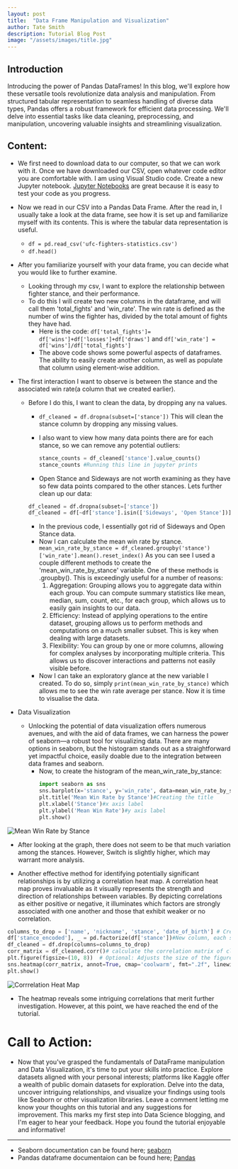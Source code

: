```yaml
---
layout: post
title:  "Data Frame Manipulation and Visualization"
author: Tate Smith
description: Tutorial Blog Post   
image: "/assets/images/title.jpg"
---
```

## Introduction
Introducing the power of Pandas DataFrames! In this blog, we'll explore how these versatile tools revolutionize data analysis and manipulation. From structured tabular representation to seamless handling of diverse data types, Pandas offers a robust framework for efficient data processing. We'll delve into essential tasks like data cleaning, preprocessing, and manipulation, uncovering valuable insights and streamlining visualization.
## Content: 

* We first need to download data to our computer, so that we can work with it. Once we have downloaded our CSV, open whatever code editor you are comfortable with. I am using Visual Studio code. Create a new Jupyter notebook. [Jupyter Notebooks](https://code.visualstudio.com/docs/datascience/jupyter-notebooks) are great because it is easy to test your code as you progress.

* Now we read in our CSV into a Pandas Data Frame. After the read in, I usually take a look at the data frame, see how it is set up and familiarize myself with its contents. This is where the tabular data representation is useful.
  - `df = pd.read_csv('ufc-fighters-statistics.csv')`
  - `df.head()`


* After you familiarize yourself with your data frame, you can decide what you would like to further examine. 
  - Looking through my csv, I want to explore the relationship between fighter stance, and their performance. 
  - To do this I will create two new columns in the dataframe, and will call them 'total_fights' and 'win_rate'. The win rate is defined as the number of wins the fighter has, divided by the total amount of fights they have had. 
    - Here is the code: `df['total_fights']= df['wins']+df['losses']+df['draws']` and `df['win_rate'] = df['wins']/df['total_fights']`
    - The above code shows some powerful aspects of dataframes. The ability to easily create another column, as well as populate that column using element-wise addition. 


* The first interaction I want to observe is between the stance and the associated win rate(a column that we created earlier).
  - Before I do this, I want to clean the data, by dropping any na values. 
    - `df_cleaned = df.dropna(subset=['stance'])` This will clean the stance column by dropping any missing values. 
    - I also want to view how many data points there are for each stance, so we can remove any potential outliers:
        ```python
        stance_counts = df_cleaned['stance'].value_counts()
        stance_counts #Running this line in jupyter prints 
        ``` 

    - Open Stance and Sideways are not worth examining as they have so few data points compared to the other stances. Lets further clean up our data:
    ```python
    df_cleaned = df.dropna(subset=['stance'])
    df_cleaned = df[~df['stance'].isin(['Sideways', 'Open Stance'])]
    ```
    - In the previous code, I essentially got rid of Sideways and Open Stance data. 
    - Now I can calculate the mean win rate by stance. `mean_win_rate_by_stance = df_cleaned.groupby('stance')['win_rate'].mean().reset_index()` As you can see I used a couple different methods to create the 'mean_win_rate_by_stance' variable. One of these methods is .groupby(). This is exceedingly useful for a number of reasons: 
      1.  Aggregation: Grouping allows you to aggregate data within each group. You can compute summary statistics like mean, median, sum, count, etc., for each group, which allows us to easily gain insights to our data.
      2. Efficiency: Instead of applying operations to the entire dataset, grouping allows us to perform methods and computations on a much smaller subset. This is key when dealing with large datasets. 
      3. Flexibility: You can group by one or more columns, allowing for complex analyses by incorporating multiple criteria. This allows us to discover interactions and patterns not easily visible before. 
    - Now I can take an exploratory glance at the new variable I created. To do so, simply `print(mean_win_rate_by_stance)` which allows me to see the win rate average per stance. Now it is time to visualise the data. 


* Data Visualization
  - Unlocking the potential of data visualization offers numerous avenues, and with the aid of data frames, we can harness the power of seaborn—a robust tool for visualizing data. There are many options in seaborn, but the histogram stands out as a straightforward yet impactful choice, easily doable due to the integration between data frames and seaborn.
    - Now, to create the histogram of the mean_win_rate_by_stance: 
      ```python 
      import seaborn as sns
      sns.barplot(x='stance', y='win_rate', data=mean_win_rate_by_stance)#I set my x axis to stance and y axis to mean_win_rate_by_stance
      plt.title('Mean Win Rate by Stance')#Creating the title
      plt.xlabel('Stance')#x axis label
      plt.ylabel('Mean Win Rate')#y axis label
      plt.show()
      ```
![Mean Win Rate by Stance]({{site.url}}/{{site.baseurl}}/assets/images/hist_2.png)
  
  - After looking at the graph, there does not seem to be that much variation among the stances. However, Switch is slightly higher, which may warrant more analysis. 


* Another effective method for identifying potentially significant relationships is by utilizing a correlation heat map. A correlation heat map proves invaluable as it visually represents the strength and direction of relationships between variables. By depicting correlations as either positive or negative, it illuminates which factors are strongly associated with one another and those that exhibit weaker or no correlation.
```python
columns_to_drop = ['name', 'nickname', 'stance', 'date_of_birth'] # Creates a variable of what columns I want to drop, name and nickname are unimportant, date_of_birth is difficult to analyze because we don't have the dates of each fight. 
df['stance_encoded'], _ = pd.factorize(df['stance'])#New column, each stance element is now a unique int, neccessary for a heat map. 
df_cleaned = df.drop(columns=columns_to_drop)
corr_matrix = df_cleaned.corr()# calculate the correlation matrix of cleaned_data. Represents pairwise correlations between all numerical columns in the data frame. 
plt.figure(figsize=(10, 8))  # Optional: Adjusts the size of the figure
sns.heatmap(corr_matrix, annot=True, cmap='coolwarm', fmt=".2f", linewidths=.5)# formating 
plt.show()
```

![Corrrelation Heat Map]({{site.url}}/{{site.baseurl}}/assets/images/heat.png)
  - The heatmap reveals some intriguing correlations that merit further investigation. However, at this point, we have reached the end of the tutorial.

# Call to Action:
  * Now that you've grasped the fundamentals of DataFrame manipulation and Data Visualization, it's time to put your skills into practice. Explore datasets aligned with your personal interests; platforms like Kaggle offer a wealth of public domain datasets for exploration. Delve into the data, uncover intriguing relationships, and visualize your findings using tools like Seaborn or other visualization libraries. Leave a comment letting me know your thoughts on this tutorial and any suggestions for improvement. This marks my first step into Data Science blogging, and I'm eager to hear your feedback. Hope you found the tutorial enjoyable and informative!

---
- Seaborn documentation can be found here; [seaborn](https://seaborn.pydata.org/)
- Pandas dataframe documentaion can be found here; [Pandas](https://pandas.pydata.org/pandas-docs/stable/reference/api/pandas.DataFrame.html)





